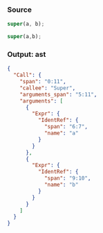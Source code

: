### Source
```js parse:expr
super(a, b);
```

```js
super(a,b);
```

### Output: ast
```json
{
  "Call": {
    "span": "0:11",
    "callee": "Super",
    "arguments_span": "5:11",
    "arguments": [
      {
        "Expr": {
          "IdentRef": {
            "span": "6:7",
            "name": "a"
          }
        }
      },
      {
        "Expr": {
          "IdentRef": {
            "span": "9:10",
            "name": "b"
          }
        }
      }
    ]
  }
}
```
